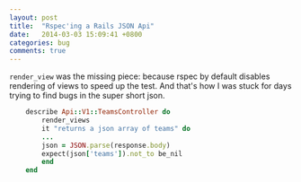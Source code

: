 ```yaml
---
layout: post
title:  "Rspec'ing a Rails JSON Api"
date:   2014-03-03 15:09:41 +0800
categories: bug
comments: true
---
```

`render_view` was the missing piece:
because rspec by default disables rendering of views to speed up the test. And that's how I was stuck for days trying to find bugs in the super short json.

```ruby
    describe Api::V1::TeamsController do
		render_views
		it "returns a json array of teams" do
		...
        json = JSON.parse(response.body)
        expect(json['teams']).not_to be_nil
        end
    end
```


